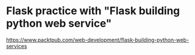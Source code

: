 # Flask practice with "Flask building python web service"
https://www.packtpub.com/web-development/flask-building-python-web-services

